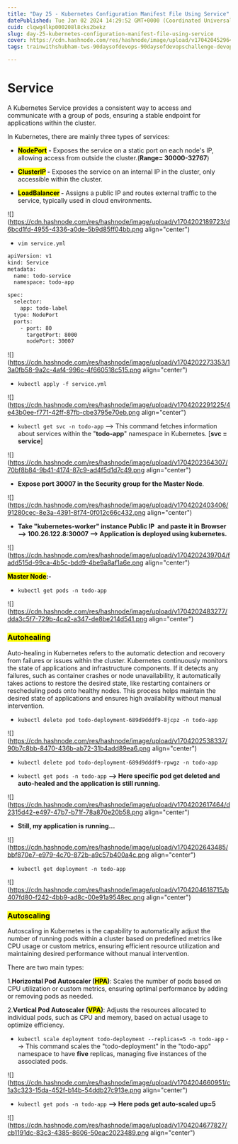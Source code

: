 ```yaml
---
title: "Day 25 - Kubernetes Configuration Manifest File Using Service"
datePublished: Tue Jan 02 2024 14:29:52 GMT+0000 (Coordinated Universal Time)
cuid: clqwg4lkp000208l8cks2bekz
slug: day-25-kubernetes-configuration-manifest-file-using-service
cover: https://cdn.hashnode.com/res/hashnode/image/upload/v1704204529640/329595fb-fe79-4197-8249-97bc12923942.png
tags: trainwithshubham-tws-90daysofdevops-90daysofdevopschallenge-devops-devopscommunity-shubhamlondhe-automation-kubernetes-autoscaling-autohealing-microservices-kubernetescluster-kubelet-kubectl-orchestration-minikube-kubeadm-pod-kubernetesdeployment-kubernetespods-kubernetesservice-namespace-labels-selectors-nodeport-clusterip-loadbalancer-autoscaling-autohealing

---
```


# **Service**

A Kubernetes Service provides a consistent way to access and communicate with a group of pods, ensuring a stable endpoint for applications within the cluster.

In Kubernetes, there are mainly three types of services:

* **<mark>NodePort</mark>** **\-** Exposes the service on a static port on each node's IP, allowing access from outside the cluster.(**Range= 30000-32767**)
    
* **<mark>ClusterIP</mark> -** Exposes the service on an internal IP in the cluster, only accessible within the cluster.
    
* **<mark>LoadBalancer</mark> -** Assigns a public IP and routes external traffic to the service, typically used in cloud environments.
    

![](https://cdn.hashnode.com/res/hashnode/image/upload/v1704202189723/d6bcd1fd-4955-4336-a0de-5b9d85ff04bb.png align="center")

* `vim service.yml`
    

```bash
apiVersion: v1
kind: Service
metadata:
  name: todo-service
  namespace: todo-app

spec:
  selector:
    app: todo-label
  type: NodePort
  ports:
    - port: 80    
      targetPort: 8000  
      nodePort: 30007
```

![](https://cdn.hashnode.com/res/hashnode/image/upload/v1704202273353/13a0fb58-9a2c-4af4-996c-4f660518c515.png align="center")

* `kubectl apply -f service.yml`
    

![](https://cdn.hashnode.com/res/hashnode/image/upload/v1704202291225/4e43b0ee-f771-42ff-87fb-cbe3795e70eb.png align="center")

* `kubectl get svc -n todo-app` --&gt; This command fetches information about services within the "**todo-app**" namespace in Kubernetes. \[**svc = service**\]
    

![](https://cdn.hashnode.com/res/hashnode/image/upload/v1704202364307/70bf8b84-9b41-4174-87c9-ad4f5d1d7c49.png align="center")

* **Expose port 30007 in the Security group for the Master Node**.
    

![](https://cdn.hashnode.com/res/hashnode/image/upload/v1704202403406/91280cec-8e3a-4391-8f74-0f012c66c432.png align="center")

* **Take "kubernetes-worker" instance Public IP  and paste it in Browser --&gt; 100.26.122.8:30007 --&gt; Application is deployed using kubernetes.**
    

![](https://cdn.hashnode.com/res/hashnode/image/upload/v1704202439704/fadd515d-99ca-4b5c-bdd9-4be9a8af1a6e.png align="center")

**<mark>Master Node</mark>:-**

* `kubectl get pods -n todo-app`
    

![](https://cdn.hashnode.com/res/hashnode/image/upload/v1704202483277/dda3c5f7-729b-4ca2-a347-de8be214d541.png align="center")

### **<mark>Autohealing</mark>**

Auto-healing in Kubernetes refers to the automatic detection and recovery from failures or issues within the cluster. Kubernetes continuously monitors the state of applications and infrastructure components. If it detects any failures, such as container crashes or node unavailability, it automatically takes actions to restore the desired state, like restarting containers or rescheduling pods onto healthy nodes. This process helps maintain the desired state of applications and ensures high availability without manual intervention.

* `kubectl delete pod todo-deployment-689d9dddf9-8jcpz -n todo-app`
    

![](https://cdn.hashnode.com/res/hashnode/image/upload/v1704202538337/90b7c8bb-8470-436b-ab72-31b4add89ea6.png align="center")

* `kubectl delete pod todo-deployment-689d9dddf9-rpwgz -n todo-app`
    
* `kubectl get pods -n todo-app` **\--&gt; Here specific pod get deleted and auto-healed and the application is still running.**
    

![](https://cdn.hashnode.com/res/hashnode/image/upload/v1704202617464/d2315d42-e497-47b7-b71f-78a870e20b58.png align="center")

* **Still, my application is running...**
    

![](https://cdn.hashnode.com/res/hashnode/image/upload/v1704202643485/bbf870e7-e979-4c70-872b-a9c57b400a4c.png align="center")

* `kubectl get deployment -n todo-app`
    

![](https://cdn.hashnode.com/res/hashnode/image/upload/v1704204618715/b407fd80-f242-4bb9-ad8c-00e91a9548ec.png align="center")

### **<mark>Autoscaling</mark>**

Autoscaling in Kubernetes is the capability to automatically adjust the number of running pods within a cluster based on predefined metrics like CPU usage or custom metrics, ensuring efficient resource utilization and maintaining desired performance without manual intervention.

There are two main types:

1.**Horizontal Pod Autoscaler (<mark>HPA</mark>)**: Scales the number of pods based on CPU utilization or custom metrics, ensuring optimal performance by adding or removing pods as needed.

2.**Vertical Pod Autoscaler (<mark>VPA</mark>)**: Adjusts the resources allocated to individual pods, such as CPU and memory, based on actual usage to optimize efficiency.

* `kubectl scale deployment todo-deployment --replicas=5 -n todo-app` --&gt; This command scales the "todo-deployment" in the "todo-app" namespace to have **five** replicas, managing five instances of the associated pods.
    

![](https://cdn.hashnode.com/res/hashnode/image/upload/v1704204660951/c1a3c323-15da-452f-b14b-54ddb27c913e.png align="center")

* `kubectl get pods -n todo-app` **\--&gt; Here pods get auto-scaled up=5**
    

![](https://cdn.hashnode.com/res/hashnode/image/upload/v1704204677827/cb1191dc-83c3-4385-8606-50eac2023489.png align="center")